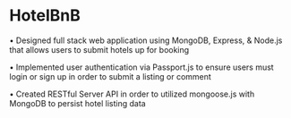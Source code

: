 # HotelBnB
• Designed full stack web application using MongoDB, Express, & Node.js that
allows users to submit hotels up for booking


• Implemented user authentication via Passport.js to ensure users must login or
sign up in order to submit a listing or comment


• Created RESTful Server API in order to utilized mongoose.js with MongoDB to
persist hotel listing data
